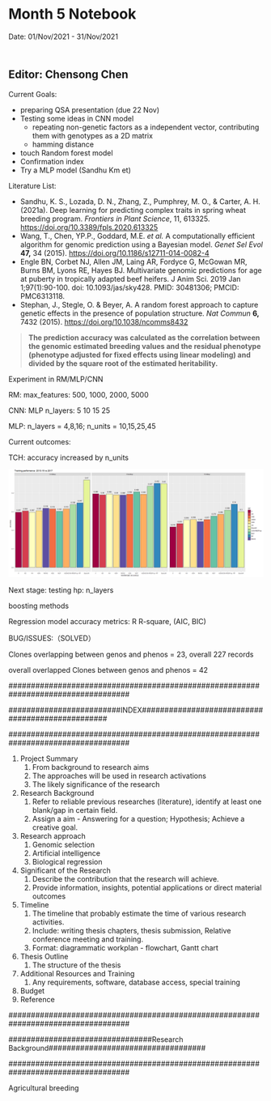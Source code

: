 Month 5 Notebook
====

Date: 01/Nov/2021 - 31/Nov/2021

<br> Editor: Chensong Chen
----

Current Goals:

+ preparing QSA presentation (due 22 Nov)
+ Testing some ideas in CNN model 
  + repeating non-genetic factors as a independent vector, contributing them with genotypes as a 2D matrix
  + hamming distance
+ touch Random forest model
+ Confirmation index
+ Try a MLP model (Sandhu Km et)

Literature List:

+ Sandhu, K. S., Lozada, D. N., Zhang, Z., Pumphrey, M. O., & Carter, A. H. (2021a). Deep learning for predicting complex traits in spring wheat breeding program. *Frontiers in Plant Science*, 11, 613325. https://doi.org/10.3389/fpls.2020.613325
+ Wang, T., Chen, YP.P., Goddard, M.E. *et al.* A computationally efficient algorithm for genomic prediction using a Bayesian model. *Genet Sel Evol* **47,** 34 (2015). https://doi.org/10.1186/s12711-014-0082-4
+ Engle BN, Corbet NJ, Allen JM, Laing AR, Fordyce G, McGowan MR, Burns BM, Lyons RE, Hayes BJ. Multivariate genomic predictions for age at puberty in tropically adapted beef heifers. J Anim Sci. 2019 Jan 1;97(1):90-100. doi: 10.1093/jas/sky428. PMID: 30481306; PMCID: PMC6313118.
+ Stephan, J., Stegle, O. & Beyer, A. A random forest approach to capture genetic effects in the presence of population structure. *Nat Commun* **6,** 7432 (2015). https://doi.org/10.1038/ncomms8432



>  **The prediction accuracy was calculated as the correlation between the genomic estimated breeding values and the residual phenotype (phenotype adjusted for fixed effects using linear modeling) and divided by the square root of the estimated heritability.**



Experiment in RM/MLP/CNN



RM: max_features: 500, 1000, 2000, 5000

CNN: MLP n_layers: 5 10 15 25

MLP: n_layers = 4,8,16; n_units = 10,15,25,45



Current outcomes:

TCH: accuracy increased by n_units 



![method_comp_plus_rm.png](https://github.com/CCS-voidBird/PhD_Notebook/blob/main/pic/method_comp_plus_rm.png?raw=true)



Next stage: testing hp: n_layers

boosting methods

Regression model accuracy metrics: R R-square, (AIC, BIC)







BUG/ISSUES:（SOLVED）

Clones overlapping between genos and phenos  = 23, overall 227 records 

overall overlapped Clones between genos and phenos = 42



###################################################################################

#########################INDEX#################################################

###################################################################################

1. Project Summary
   1. From background to research aims
   2. The approaches will be used in research activations
   3. The likely significance of the research
2. Research Background
   1. Refer to reliable previous researches (literature), identify at least one blank/gap in certain field.
   2. Assign a aim - Answering for a question; Hypothesis; Achieve a creative goal.
3. Research approach
   1. Genomic selection
   2. Artificial intelligence 
   3. Biological regression
4. Significant of the Research
   1. Describe the contribution that the research will achieve.
   2. Provide information, insights, potential applications or direct material outcomes 
5. Timeline
   1. The timeline that probably estimate the time of various research activities.
   2. Include: writing thesis chapters, thesis submission, Relative conference meeting and training. 
   3. Format: diagrammatic workplan - flowchart, Gantt chart
6. Thesis Outline
   1. The structure of the thesis
7. Additional Resources and Training
   1. Any requirements, software, database access, special training
8. Budget
9. Reference

###################################################################################

################################Research Background###################################

###################################################################################

Agricultural breeding 
